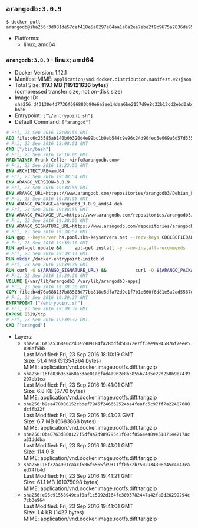 ## `arangodb:3.0.9`

```console
$ docker pull arangodb@sha256:3d081de57cef418e5a8297e04aa1a0a2ee7ebe2f9c9675a2836de957d8975688
```

-	Platforms:
	-	linux; amd64

### `arangodb:3.0.9` - linux; amd64

-	Docker Version: 1.12.1
-	Manifest MIME: `application/vnd.docker.distribution.manifest.v2+json`
-	Total Size: **119.1 MB (119121636 bytes)**  
	(compressed transfer size, not on-disk size)
-	Image ID: `sha256:d43130e4d7736f686880b90e6a2ee14daa6be2157d9e8c32b12cd2ebd0abb6b6`
-	Entrypoint: `["\/entrypoint.sh"]`
-	Default Command: `["arangod"]`

```dockerfile
# Fri, 23 Sep 2016 18:08:50 GMT
ADD file:c6c23585ab140b0b320d4e99bc1b0eb544c9e96c24d90fec5e069a6d57d335ca in / 
# Fri, 23 Sep 2016 18:08:51 GMT
CMD ["/bin/bash"]
# Fri, 23 Sep 2016 18:16:06 GMT
MAINTAINER Frank Celler <info@arangodb.com>
# Fri, 23 Sep 2016 18:22:53 GMT
ENV ARCHITECTURE=amd64
# Fri, 23 Sep 2016 19:38:54 GMT
ENV ARANGO_VERSION=3.0.9
# Fri, 23 Sep 2016 19:38:55 GMT
ENV ARANGO_URL=https://www.arangodb.com/repositories/arangodb3/Debian_8.0
# Fri, 23 Sep 2016 19:38:55 GMT
ENV ARANGO_PACKAGE=arangodb3_3.0.9_amd64.deb
# Fri, 23 Sep 2016 19:38:55 GMT
ENV ARANGO_PACKAGE_URL=https://www.arangodb.com/repositories/arangodb3/Debian_8.0/amd64/arangodb3_3.0.9_amd64.deb
# Fri, 23 Sep 2016 19:38:55 GMT
ENV ARANGO_SIGNATURE_URL=https://www.arangodb.com/repositories/arangodb3/Debian_8.0/amd64/arangodb3_3.0.9_amd64.deb.asc
# Fri, 23 Sep 2016 19:38:57 GMT
RUN gpg --keyserver ha.pool.sks-keyservers.net --recv-keys CD8CB0F1E0AD5B52E93F41E7EA93F5E56E751E9B
# Fri, 23 Sep 2016 19:39:10 GMT
RUN apt-get update &&     apt-get install -y --no-install-recommends         libjemalloc1 	libsnappy1         ca-certificates         pwgen         curl     &&     rm -rf /var/lib/apt/lists/*
# Fri, 23 Sep 2016 19:39:11 GMT
RUN mkdir /docker-entrypoint-initdb.d
# Fri, 23 Sep 2016 19:39:35 GMT
RUN curl -O ${ARANGO_SIGNATURE_URL} &&           curl -O ${ARANGO_PACKAGE_URL} &&             gpg --verify ${ARANGO_PACKAGE}.asc &&     (echo arangodb3 arangodb3/password password test | debconf-set-selections) &&     (echo arangodb3 arangodb3/password_again password test | debconf-set-selections) &&     DEBIAN_FRONTEND="noninteractive" dpkg -i ${ARANGO_PACKAGE} &&     rm -rf /var/lib/arangodb3/* &&     sed -ri         -e 's!127\.0\.0\.1!0.0.0.0!g'         -e 's!^(file\s*=).*!\1 -!'         -e 's!^#\s*uid\s*=.*!uid = arangodb!'         -e 's!^#\s*gid\s*=.*!gid = arangodb!'         /etc/arangodb3/arangod.conf     &&     DEBIAN_FRONTEND="noninteractive" apt-get purge -y --auto-remove ca-certificates &&     rm -f ${ARANGO_PACKAGE}*
# Fri, 23 Sep 2016 19:39:36 GMT
VOLUME [/var/lib/arangodb3 /var/lib/arangodb3-apps]
# Fri, 23 Sep 2016 19:39:36 GMT
COPY file:b4d76a688137b83503d77bb818e5dfa72d9e1f7b1e660f6d81e5a2ad5567e562 in /entrypoint.sh 
# Fri, 23 Sep 2016 19:39:37 GMT
ENTRYPOINT ["/entrypoint.sh"]
# Fri, 23 Sep 2016 19:39:37 GMT
EXPOSE 8529/tcp
# Fri, 23 Sep 2016 19:39:37 GMT
CMD ["arangod"]
```

-	Layers:
	-	`sha256:6a5a5368e0c2d3e5909184fa28ddfd56072e7ff3ee9a945876f7eee5896ef5bb`  
		Last Modified: Fri, 23 Sep 2016 18:10:19 GMT  
		Size: 51.4 MB (51354364 bytes)  
		MIME: application/vnd.docker.image.rootfs.diff.tar.gzip
	-	`sha256:16fe83b963a60a33ae01acfad4a962e8b5855b7485e22d250b9e7439297eb1ea`  
		Last Modified: Fri, 23 Sep 2016 19:41:01 GMT  
		Size: 6.8 KB (6770 bytes)  
		MIME: application/vnd.docker.image.rootfs.diff.tar.gzip
	-	`sha256:b9ea478000152cbbef7945f246662524ba4feafc5c97ff7a22487680dcffb22f`  
		Last Modified: Fri, 23 Sep 2016 19:41:03 GMT  
		Size: 6.7 MB (6683868 bytes)  
		MIME: application/vnd.docker.image.rootfs.diff.tar.gzip
	-	`sha256:0b40763d860127f5df4a7d989795c1f68cf0564e489e5187144217aca31dddba`  
		Last Modified: Fri, 23 Sep 2016 19:41:01 GMT  
		Size: 114.0 B  
		MIME: application/vnd.docker.image.rootfs.diff.tar.gzip
	-	`sha256:18f32a4901caacf586f6565fc9311ff0b32b7502934308e45c4043eaed74fb4d`  
		Last Modified: Fri, 23 Sep 2016 19:41:21 GMT  
		Size: 61.1 MB (61075098 bytes)  
		MIME: application/vnd.docker.image.rootfs.diff.tar.gzip
	-	`sha256:e96c91558949caf0af1c5992d164fc3003782447a42fa0d20299294c7cb3e964`  
		Last Modified: Fri, 23 Sep 2016 19:41:01 GMT  
		Size: 1.4 KB (1422 bytes)  
		MIME: application/vnd.docker.image.rootfs.diff.tar.gzip
